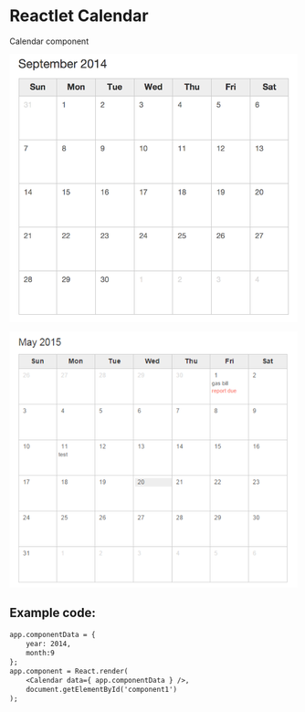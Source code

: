 Reactlet Calendar
=================

Calendar component

![Table example](res/reactlet-calendar-demo.png)

![Table events example](res/reactlet-calendar-events-demo.png)

Example code:
-------------
```
app.componentData = {
    year: 2014,
    month:9
};
app.component = React.render(
    <Calendar data={ app.componentData } />,
    document.getElementById('component1')
);
```
